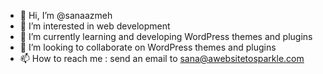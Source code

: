 - 👋 Hi, I’m @sanaazmeh
- 👀 I’m interested in web development
- 🌱 I’m currently learning and developing WordPress themes and plugins
- 💞️ I’m looking to collaborate on WordPress themes and plugins
- 📫 How to reach me : send an email to sana@awebsitetosparkle.com

<!---
sanaazmeh/sanaazmeh is a ✨ special ✨ repository because its `README.md` (this file) appears on your GitHub profile.
You can click the Preview link to take a look at your changes.
--->
